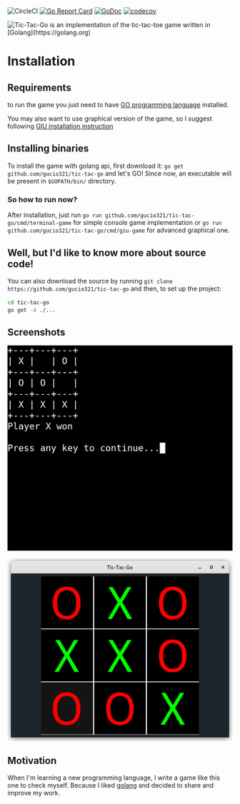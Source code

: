 ![CircleCI](https://img.shields.io/circleci/build/github/gucio321/tic-tac-go/master)
[![Go Report Card](https://goreportcard.com/badge/github.com/gucio321/tic-tac-go)](https://goreportcard.com/report/github.com/gucio321/tic-tac-go)
[![GoDoc](https://pkg.go.dev/badge/github.com/gucio321/tic-tac-go?utm_source=godoc)](https://pkg.go.dev/mod/github.com/gucio321/tic-tac-go)
[![codecov](https://codecov.io/gh/gucio321/tic-tac-go/branch/master/graph/badge.svg)](https://codecov.io/gh/gucio321/tic-tac-go)

<image align="left" src="./logo.png">
Tic-Tac-Go is an implementation
of the tic-tac-toe game written in [Golang](https://golang.org)
<br clear="all" />


# Installation

## Requirements

to run the game you just need to have
[GO programming language](https://golang.org) installed.

You may also want to use graphical version of the game,
so I suggest following
[GIU installation instruction](https://github.com/AllenDang/giu#install)

## Installing binaries

To install the game with golang api,
first download it: `go get github.com/gucio321/tic-tac-go`
and let's GO!
Since now, an executable will be present in `$GOPATH/bin/` directory.

### So how to run now?

After installation, just run
`go run github.com/gucio321/tic-tac-go/cmd/terminal-game` for
simple console game implementation or
`go run github.com/gucio321/tic-tac-go/cmd/giu-game` for
advanced graphical one.

## Well, but I'd like to know more about source code!

You can also download the source by running
`git clone https://github.com/gucio321/tic-tac-go`
and then, to set up the project:

```sh
cd tic-tac-go
go get -d ./...
```

## Screenshots

![tic tac go in terminal](docs/in_terminal.png)

![tic tac go with DearImgui using GIU](docs/in_giu.png)

## Motivation

When I'm learning a new programming language, I write a game
like this one to check myself. Because I liked [golang](https://golang.org)
and decided to share and improve my work.
